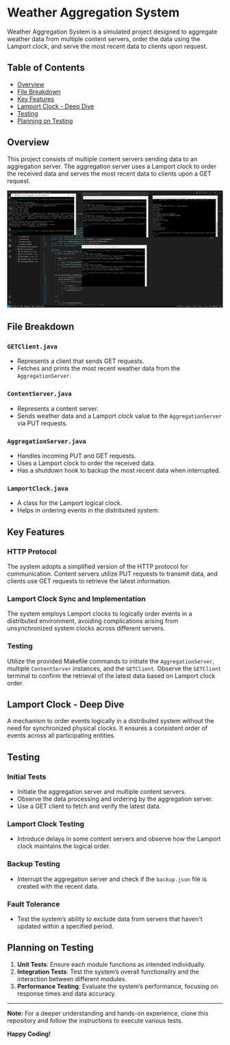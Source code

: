 # Weather Aggregation System

Weather Aggregation System is a simulated project designed to aggregate weather data from multiple content servers, order the data using the Lamport clock, and serve the most recent data to clients upon request.

## Table of Contents
- [Overview](#overview)
- [File Breakdown](#file-breakdown)
- [Key Features](#key-features)
- [Lamport Clock - Deep Dive](#lamport-clock---deep-dive)
- [Testing](#testing)
- [Planning on Testing](#planning-on-testing)

## Overview
This project consists of multiple content servers sending data to an aggregation server. The aggregation server uses a Lamport clock to order the received data and serves the most recent data to clients upon a GET request.

![System Architecture](https://github.com/Tanjir16/weather_aggregation/blob/main/CaptureFF.JPG)

## File Breakdown

### `GETClient.java`
- Represents a client that sends GET requests.
- Fetches and prints the most recent weather data from the `AggregationServer`.

### `ContentServer.java`
- Represents a content server.
- Sends weather data and a Lamport clock value to the `AggregationServer` via PUT requests.

### `AggregationServer.java`
- Handles incoming PUT and GET requests.
- Uses a Lamport clock to order the received data.
- Has a shutdown hook to backup the most recent data when interrupted.

### `LamportClock.java`
- A class for the Lamport logical clock.
- Helps in ordering events in the distributed system.

## Key Features

### HTTP Protocol
The system adopts a simplified version of the HTTP protocol for communication. Content servers utilize PUT requests to transmit data, and clients use GET requests to retrieve the latest information. 

### Lamport Clock Sync and Implementation
The system employs Lamport clocks to logically order events in a distributed environment, avoiding complications arising from unsynchronized system clocks across different servers.

### Testing 
Utilize the provided Makefile commands to initiate the `AggregationServer`, multiple `ContentServer` instances, and the `GETClient`. Observe the `GETClient` terminal to confirm the retrieval of the latest data based on Lamport clock order.

## Lamport Clock - Deep Dive
A mechanism to order events logically in a distributed system without the need for synchronized physical clocks. It ensures a consistent order of events across all participating entities.

## Testing

### Initial Tests
- Initiate the aggregation server and multiple content servers.
- Observe the data processing and ordering by the aggregation server.
- Use a GET client to fetch and verify the latest data.

### Lamport Clock Testing
- Introduce delays in some content servers and observe how the Lamport clock maintains the logical order.

### Backup Testing
- Interrupt the aggregation server and check if the `backup.json` file is created with the recent data.

### Fault Tolerance
- Test the system’s ability to exclude data from servers that haven't updated within a specified period.

## Planning on Testing
1. **Unit Tests**: Ensure each module functions as intended individually.
2. **Integration Tests**: Test the system’s overall functionality and the interaction between different modules.
3. **Performance Testing**: Evaluate the system’s performance, focusing on response times and data accuracy.

---
**Note:** For a deeper understanding and hands-on experience, clone this repository and follow the instructions to execute various tests.

**Happy Coding!**

